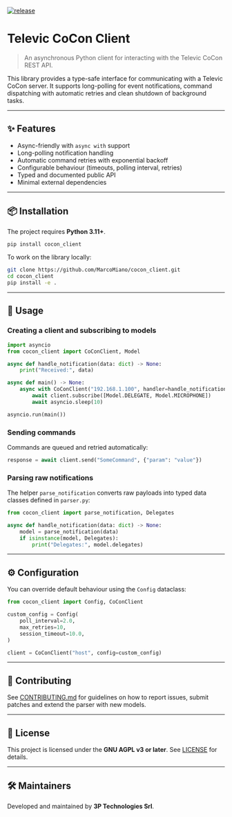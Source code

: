 [![release](https://github.com/MarcoMiano/cocon_client/actions/workflows/release.yml/badge.svg)](https://github.com/MarcoMiano/cocon_client/actions/workflows/release.yml)
# Televic CoCon Client

> An asynchronous Python client for interacting with the Televic CoCon REST API.

This library provides a type-safe interface for communicating with a Televic CoCon
server. It supports long-polling for event notifications, command dispatching with
automatic retries and clean shutdown of background tasks.

---

## ✨ Features

- Async-friendly with `async with` support
- Long-polling notification handling
- Automatic command retries with exponential backoff
- Configurable behaviour (timeouts, polling interval, retries)
- Typed and documented public API
- Minimal external dependencies

---

## 📦 Installation

The project requires **Python 3.11+**.

```bash
pip install cocon_client
```

To work on the library locally:

```bash
git clone https://github.com/MarcoMiano/cocon_client.git
cd cocon_client
pip install -e .
```

---

## 🚀 Usage

### Creating a client and subscribing to models

```python
import asyncio
from cocon_client import CoConClient, Model

async def handle_notification(data: dict) -> None:
    print("Received:", data)

async def main() -> None:
    async with CoConClient("192.168.1.100", handler=handle_notification) as client:
        await client.subscribe([Model.DELEGATE, Model.MICROPHONE])
        await asyncio.sleep(10)

asyncio.run(main())
```

### Sending commands

Commands are queued and retried automatically:

```python
response = await client.send("SomeCommand", {"param": "value"})
```

### Parsing raw notifications

The helper `parse_notification` converts raw payloads into typed data classes
defined in `parser.py`:

```python
from cocon_client import parse_notification, Delegates

async def handle_notification(data: dict) -> None:
    model = parse_notification(data)
    if isinstance(model, Delegates):
        print("Delegates:", model.delegates)
```

---

## ⚙️ Configuration

You can override default behaviour using the `Config` dataclass:

```python
from cocon_client import Config, CoConClient

custom_config = Config(
    poll_interval=2.0,
    max_retries=10,
    session_timeout=10.0,
)

client = CoConClient("host", config=custom_config)
```

---

## 🧰 Contributing

See [CONTRIBUTING.md](./CONTRIBUTING.md) for guidelines on how to report issues,
submit patches and extend the parser with new models.

---

## 📄 License

This project is licensed under the **GNU AGPL v3 or later**. See [LICENSE](./LICENSE)
for details.

---

## 🛠 Maintainers

Developed and maintained by **3P Technologies Srl**.

